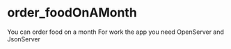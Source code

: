 # order_foodOnAMonth
You can order food on a month
For work the app you need OpenServer and JsonServer
